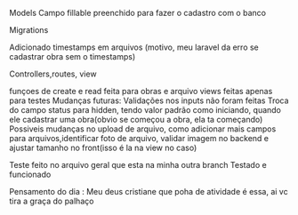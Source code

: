 Models
Campo fillable preenchido para fazer o cadastro com o banco

Migrations

Adicionado timestamps em arquivos (motivo, meu laravel da erro se cadastrar obra sem o timestamps)

Controllers,routes, view

funçoes de create e read feita para obras e arquivo
views feitas apenas para testes
Mudanças futuras:
Validações nos inputs não foram feitas
Troca do campo status para hidden, tendo valor padrão como iniciando, quando ele cadastrar uma obra(obvio se começou a obra, ela ta começando)
Possiveis mudanças no upload de arquivo, como adicionar mais campos para arquivos,identificar foto de arquivo, validar imagem no backend e ajustar tamanho no front(isso é la na view no caso)

Teste feito no arquivo geral que esta na minha outra branch
Testado e funcionado

Pensamento do dia : Meu deus cristiane que poha de atividade é essa, ai vc tira a graça do palhaço
